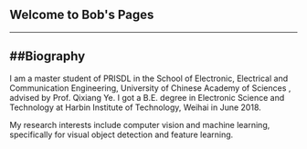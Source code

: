 ## Welcome to Bob's Pages
---

##Biography
---
I am a master student of PRISDL in the School of Electronic, Electrical and Communication Engineering, University of Chinese Academy of Sciences , advised by Prof. Qixiang Ye. I got a B.E. degree in Electronic Science and Technology at Harbin Institute of Technology, Weihai in June 2018.

My research interests include computer vision and machine learning, specifically for visual object detection and feature learning.



